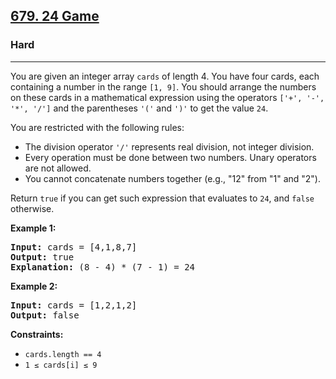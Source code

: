 <h2><a href="https://leetcode.com/problems/24-game/">679. 24 Game</a></h2>
<h3>Hard</h3>
<hr>
<div>
<p>You are given an integer array <code>cards</code> of length 4. You have four cards, each containing a number in the range <code>[1, 9]</code>. You should arrange the numbers on these cards in a mathematical expression using the operators <code>['+', '-', '*', '/']</code> and the parentheses <code>'('</code> and <code>')'</code> to get the value <code>24</code>.</p>

<p>You are restricted with the following rules:</p>
<ul>
  <li>The division operator <code>'/'</code> represents real division, not integer division.</li>
  <li>Every operation must be done between two numbers. Unary operators are not allowed.</li>
  <li>You cannot concatenate numbers together (e.g., "12" from "1" and "2").</li>
</ul>

<p>Return <code>true</code> if you can get such expression that evaluates to <code>24</code>, and <code>false</code> otherwise.</p>

<p><strong class="example">Example 1:</strong></p>
<pre><strong>Input:</strong> cards = [4,1,8,7]
<strong>Output:</strong> true
<strong>Explanation:</strong> (8 - 4) * (7 - 1) = 24
</pre>

<p><strong class="example">Example 2:</strong></p>
<pre><strong>Input:</strong> cards = [1,2,1,2]
<strong>Output:</strong> false
</pre>

<p><strong>Constraints:</strong></p>
<ul>
  <li><code>cards.length == 4</code></li>
  <li><code>1 &le; cards[i] &le; 9</code></li>
</ul>
</div>
